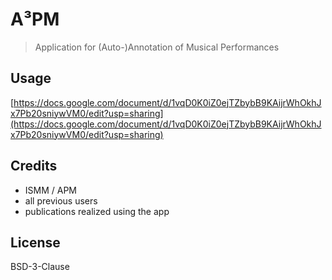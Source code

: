 # A³PM

> Application for (Auto-)Annotation of Musical Performances

## Usage

[https://docs.google.com/document/d/1vqD0K0iZ0ejTZbybB9KAijrWhOkhJx7Pb20sniywVM0/edit?usp=sharing](https://docs.google.com/document/d/1vqD0K0iZ0ejTZbybB9KAijrWhOkhJx7Pb20sniywVM0/edit?usp=sharing)

## Credits

- ISMM / APM
- all previous users
- publications realized using the app

## License

BSD-3-Clause
